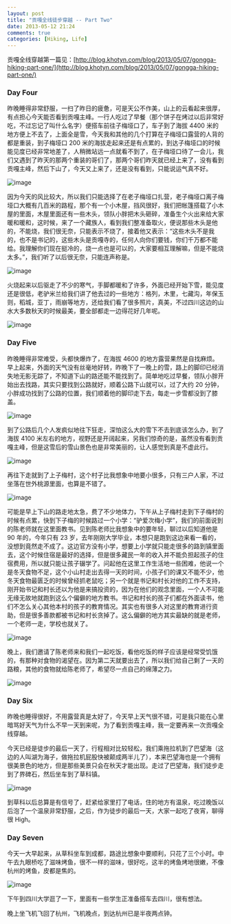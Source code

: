 ```yaml
---
layout: post
title: "贡嘎全线徒步穿越 -- Part Two"
date: 2013-05-12 21:24
comments: true
categories: [Hiking, Life]
---
```


贡嘎全线穿越第一篇见：[http://blog.khotyn.com/blog/2013/05/07/gongga-hiking-part-one/](http://blog.khotyn.com/blog/2013/05/07/gongga-hiking-part-one/)

### Day Four

昨晚睡得非常舒服，一扫了昨日的疲惫，可是天公不作美，山上的云看起来很厚，有点担心今天能否看到贡嘎主峰。一行人吃过了早餐（那个饼子在烤过以后非常好吃，不过忘记了叫什么名字）便搭车前往子梅垭口了，车子到了海拔 4400 米的地方便上不去了，上面全是雪，今天我和其他的几个打算在子梅垭口露营的人背的都是重装，到子梅垭口 200 米的海拔走起来还是有点累的，到达子梅垭口的时候能见度已经非常地差了，人稍微站远一点就看不到了，在子梅垭口待了一会儿，我们又遇到了昨天的那两个重装的哥们了，那两个哥们昨天就已经上来了，没有看到贡嘎主峰，然后下山了，今天又上来了，还是没有看到，只能说运气真不好。

![image](https://pic.yupoo.com/khotyn/CR5hnMdS/medish.jpg)

因为今天的风比较大，所以我们只能选择了在老子梅垭口扎营，老子梅垭口离子梅垭口大概有几百米的路程，那个有一个小木屋，挡风很好，我们把帐篷搭载了小木屋的里面，木屋里面还有一些木头，领队小胖把木头砸碎，准备生个火出来给大家暖和暖和，这时候，来了一个藏族人，看到我们整准备取火，便说那些木头是他的，不能烧，我们很无奈，只能表示不烧了，接着他又表示：“这些木头不是我的，也不是书记的，这些木头是贡嘎寺的，任何人向你们要钱，你们千万都不能给。我理解你们现在挺冷的，烧一点也是可以的，大家要相互理解嘛，但是不能烧太多。”，我们听了以后很无奈，只能连声称是。

![image](https://pic.yupoo.com/khotyn/CR5jdI0N/medish.jpg)

火烧起来以后驱走了不少的寒气，手脚都暖和了许多，外面已经开始下雪，能见度还是很低，老驴米兰给我们讲了他去过的一些地方：格列，木里，七藏沟，年保玉则，稻城，亚丁，雨崩等地方，还给我们看了很多照片，真美，不过四川这边的山水大多数秋天的时候最美，要全部都走一边得花好几年呢。

![image](https://pic.yupoo.com/khotyn/CR5n04ZN/medish.jpg)

### Day Five

昨晚睡得非常难受，头都快爆炸了，在海拔 4600 的地方露营果然是自找麻烦。早上起来，外面的天气没有丝毫地好转，昨晚下了一晚上的雪，路上的脚印已经消失地无影无踪了，不知道下山的路还能不能找到了。简单地吃过早餐，领队小胖开始出去找路，其实只要找到公路就好，顺着公路下山就可以，过了大约 20 分钟，小胖成功找到了公路的位置，我们顺着他的脚印走下去，每走一步雪都没到了膝盖。

![image](https://pic.yupoo.com/khotyn/CR5pRNsJ/medish.jpg)

到了公路后几个人发疯似地往下狂走，深怕这么大的雪下不去到底该怎么办，到了海拔 4100 米左右的地方，视野还是开阔起来，另我们惊奇的是，虽然没有看到贡嘎主峰，但是这雪后的雪山景色也是非常美丽的，让人感觉到真是不虚此行。

![image](https://pic.yupoo.com/khotyn/CR5rkaaF/medish.jpg)

再往下走就到了上子梅村，这个村子比我想象中地要小很多，只有三户人家，不过坐落在世外桃源里面，也算是不错了。

![image](https://pic.yupoo.com/khotyn/CR5sy9rW/medish.jpg)

可能是早上下山的路走地太急，费了不少地体力，下午从上子梅村走到下子梅村的时候有点累，快到下子梅的时候路过一个小学：“驴爱次梅小学”，我们的前面说到的陈老师就在这里面教书。见到陈老师比我想象中的要年轻，聊过以后知道他是 90 年的，今年只有 23 岁，去年刚刚大学毕业，本想只是跑到这边来看一看的，没想到竟然走不成了。这边官方没有小学，想要上小学就只能走很多的路到镇里面去，这个时候住宿是最好的选择，但是很多藏民一年的收入并不能负担起孩子的住宿费用，所以就只能让孩子辍学了。问起他在这里工作生活地一些困难，他说一个是冬天食物不足，这个小山村走出去得一天的时间，小孩子们的课又不能不少，他冬天食物最匮乏的时候曾经抓老鼠吃；另一个就是书记和村长对他的工作不支持，刚开始书记和村长还以为他是来搞投资的，因为在他们的观念里面，一个人不可能无缘无故地就跑到这么个偏僻的地方教书。书记和村长的孩子们都在外面读书，他们不怎么关心其他本村的孩子的教育情况。其实也有很多人对这里的教育进行资助，但是很多善款都被书记和村长贪掉了。这么偏僻的地方其实最缺的就是老师，一个老师一走，学校也就关了。

![image](https://pic.yupoo.com/khotyn/CR5xGkrX/medish.jpg)

晚上，我们邀请了陈老师来和我们一起吃饭，看他吃饭的样子应该是经常受饥饿的，有那种对食物的渴望在。因为第二天就要出去了，所以我们给自己剩了一天的路粮，其他的食物就给陈老师了，希望尽一点自己的绵薄之力。

![image](https://pic.yupoo.com/khotyn/CR5yLZi4/medish.jpg)

### Day Six

昨晚也睡得很好，不用露营真是太好了，今天早上天气很不错，可是我只能在心里暗骂好天气为什么不早一天到来呢，为了看到贡嘎主峰，我一定要再来一次贡嘎全线穿越。

今天已经是徒步的最后一天了，行程相对比较轻松，我们乘拖拉机到了巴望海（这边的人叫湖为海子，做拖拉机屁股快被颠成两半儿了），本来巴望海也是一个拥有很美景色的地方，但是那些美景只会在秋天才能出现。走过了巴望海，我们徒步走到了界碑石，然后坐车到了草科镇。

![image](https://pic.yupoo.com/khotyn/CR5Ddhlj/medish.jpg)

到草科以后总算是有信号了，赶紧给家里打了电话，住的地方有温泉，吃过晚饭以后泡了一个温泉非常舒服，之后，作为徒步的最后一天，大家一起吃了夜宵，聊得很 High。

### Day Seven

今天一大早起来，从草科坐车到成都，路途比想象中要顺利，只花了三个小时。中午去九眼桥吃了滋味烤鱼，很不一样的滋味，很好吃，这半的烤鱼烤地很嫩，不像杭州的烤鱼，皮都是焦的。

![image](https://pic.yupoo.com/khotyn/CR5F31iM/medish.jpg)

下午到四川大学逛了一下，里面有一些学生正准备搭车去四川，很有想法。

晚上坐飞机飞回了杭州，飞机晚点，到达杭州已是半夜两点钟。